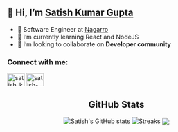 ## 👋 Hi, I’m [Satish Kumar Gupta](https://www.linkedin.com/in/satish-kumar-gupta-b20169160/)
- 💼 Software Engineer at [Nagarro](https://www.nagarro.com/en)
- 🌱 I’m currently learning React and NodeJS
- 💞️ I’m looking to collaborate on **Developer community**

<h3 align="left">Connect with me:</h3>
<p align="left">
<a href="https://twitter.com/satish_kr_gupta" target="blank"><img align="center" src="https://raw.githubusercontent.com/rahuldkjain/github-profile-readme-generator/master/src/images/icons/Social/twitter.svg" alt="satish_kr_gupta" height="30" width="40" /></a>
<a href="https://linkedin.com/in/satish-kumar-gupta-b20169160" target="blank"><img align="center" src="https://raw.githubusercontent.com/rahuldkjain/github-profile-readme-generator/master/src/images/icons/Social/linked-in-alt.svg" alt="satish-kumar-gupta-b20169160" height="30" width="40" /></a>
</p>

<div align="center">
  <h2>GitHub Stats</h2>
  <img src="https://github-readme-stats.vercel.app/api?username=satishgupta07&theme=nightowl_icons=true" alt="Satish's GitHub stats">
  <img src="https://github-readme-streak-stats.herokuapp.com/?user=satishgupta07" alt="Streaks">
  <a href="https://github.com/satishgupta07/github-readme-stats">
    <img align="center" src="https://github-readme-stats.vercel.app/api/top-langs/?username=satishgupta07&layout=compact&theme=buefy&hide_border=true" />
  </a>
</div>

<!---
satishgupta07/satishgupta07 is a ✨ special ✨ repository because its `README.md` (this file) appears on your GitHub profile.
You can click the Preview link to take a look at your changes.
--->
